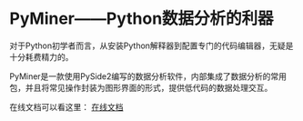 # PyMiner——Python数据分析的利器
对于Python初学者而言，从安装Python解释器到配置专门的代码编辑器，无疑是十分耗费精力的。

PyMiner是一款使用PySide2编写的数据分析软件，内部集成了数据分析的常用包，并且将常见操作封装为图形界面的形式，提供低代码的数据处理交互。

在线文档可以看这里：
[在线文档](https://gitee.com/py2cn/pyminer/wikis/%E7%AE%80%E4%BB%8B?sort_id=2761029)